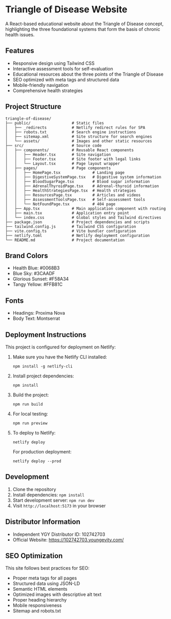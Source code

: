 # Triangle of Disease Website

A React-based educational website about the Triangle of Disease concept, highlighting the three foundational systems that form the basis of chronic health issues.

## Features

- Responsive design using Tailwind CSS
- Interactive assessment tools for self-evaluation
- Educational resources about the three points of the Triangle of Disease
- SEO optimized with meta tags and structured data
- Mobile-friendly navigation
- Comprehensive health strategies

## Project Structure

```
triangle-of-disease/
├── public/                  # Static files
│   ├── _redirects           # Netlify redirect rules for SPA
│   ├── robots.txt           # Search engine instructions
│   ├── sitemap.xml          # Site structure for search engines
│   └── assets/              # Images and other static resources
├── src/                     # Source code
│   ├── components/          # Reusable React components
│   │   ├── Header.tsx       # Site navigation
│   │   ├── Footer.tsx       # Site footer with legal links
│   │   └── Layout.tsx       # Page layout wrapper
│   ├── pages/               # Page components
│   │   ├── HomePage.tsx              # Landing page
│   │   ├── DigestiveSystemPage.tsx   # Digestive system information
│   │   ├── BloodSugarPage.tsx        # Blood sugar information
│   │   ├── AdrenalThyroidPage.tsx    # Adrenal-thyroid information
│   │   ├── HealthStrategiesPage.tsx  # Health strategies
│   │   ├── ResourcesPage.tsx         # Articles and videos
│   │   ├── AssessmentToolsPage.tsx   # Self-assessment tools
│   │   └── NotFoundPage.tsx          # 404 page
│   ├── App.tsx              # Main application component with routing
│   ├── main.tsx             # Application entry point
│   └── index.css            # Global styles and Tailwind directives
├── package.json             # Project dependencies and scripts
├── tailwind.config.js       # Tailwind CSS configuration
├── vite.config.ts           # Vite bundler configuration
├── netlify.toml             # Netlify deployment configuration
└── README.md                # Project documentation
```

## Brand Colors

- Health Blue: #0068B3
- Blue Sky: #3CAADF
- Glorious Sunset: #F58A34
- Tangy Yellow: #FFB81C

## Fonts

- Headings: Proxima Nova
- Body Text: Montserrat

## Deployment Instructions

This project is configured for deployment on Netlify:

1. Make sure you have the Netlify CLI installed:
   ```
   npm install -g netlify-cli
   ```

2. Install project dependencies:
   ```
   npm install
   ```

3. Build the project:
   ```
   npm run build
   ```

4. For local testing:
   ```
   npm run preview
   ```

5. To deploy to Netlify:
   ```
   netlify deploy
   ```

   For production deployment:
   ```
   netlify deploy --prod
   ```

## Development

1. Clone the repository
2. Install dependencies: `npm install`
3. Start development server: `npm run dev`
4. Visit `http://localhost:5173` in your browser

## Distributor Information

- Independent YGY Distributor ID: 102742703
- Official Website: https://102742703.youngevity.com/

## SEO Optimization

This site follows best practices for SEO:
- Proper meta tags for all pages
- Structured data using JSON-LD
- Semantic HTML elements
- Optimized images with descriptive alt text
- Proper heading hierarchy
- Mobile responsiveness
- Sitemap and robots.txt
